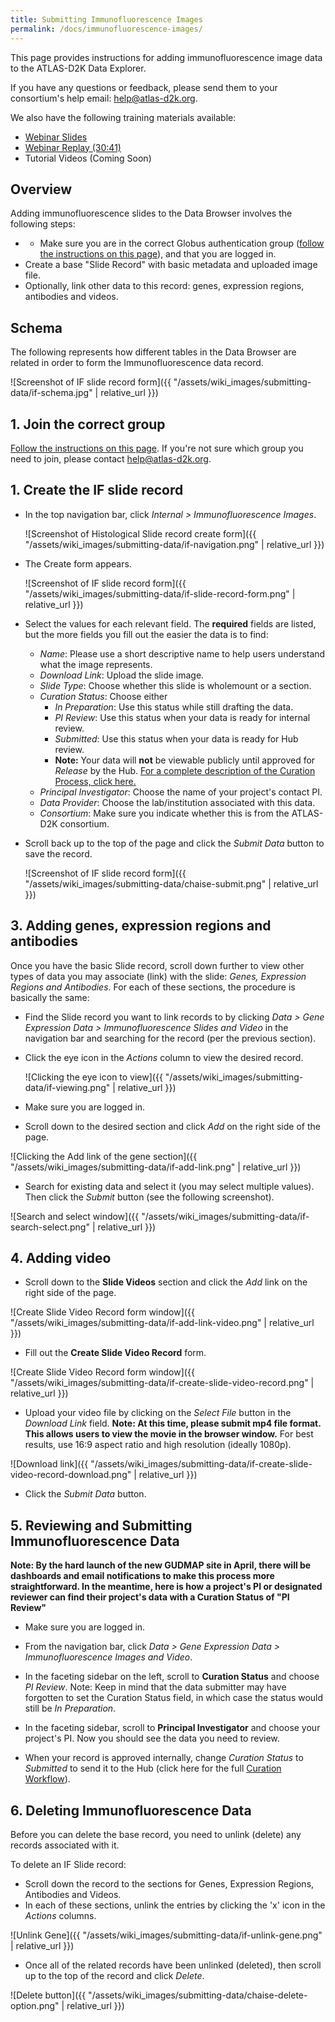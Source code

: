 ```yaml
---
title: Submitting Immunofluorescence Images
permalink: /docs/immunofluorescence-images/
---
```



This page provides instructions for adding immunofluorescence image data to the ATLAS-D2K Data Explorer.

If you have any questions or feedback, please send them to your consortium's help email: [help@atlas-d2k.org](mailto:help@atlas-d2k.org).

We also have the following training materials available:
* [Webinar Slides](/assets/slides/GUDMAP-RBK-12132017-data_submission_workshop-if.pptx?raw=true)
* [Webinar Replay (30:41)](https://youtu.be/UrG8vnBE1YQ)
* Tutorial Videos (Coming Soon)

<a name="overview"/>

## Overview

Adding immunofluorescence slides to the Data Browser involves the following steps:

* * Make sure you are in the correct Globus authentication group ([follow the instructions on this page](accessing-gudmap-and-rbk-resources/)), and that you are logged in.
* Create a base "Slide Record" with basic metadata and uploaded image file.
* Optionally, link other data to this record: genes, expression regions, antibodies and videos.

<div class="page-break"></div>

<a name="schema"/>

## Schema

The following represents how different tables in the Data Browser are related in order to form the Immunofluorescence data record.

![Screenshot of IF slide record form]({{ "/assets/wiki_images/submitting-data/if-schema.jpg" | relative_url }})

<a name="globus"/>

## 1. Join the correct group

[Follow the instructions on this page](accessing-gudmap-and-rbk-resources/). If you're not sure which group you need to join, please contact [help@atlas-d2k.org](help@atlas-d2k.org).


<div class="page-break"></div>

<a name="create-slide"/>

## 1. Create the IF slide record

* In the top navigation bar, click _Internal > Immunofluorescence Images_.

    ![Screenshot of Histological Slide record create form]({{ "/assets/wiki_images/submitting-data/if-navigation.png" | relative_url }})

<div class="page-break"></div>

*  The Create form appears.

    ![Screenshot of IF slide record form]({{ "/assets/wiki_images/submitting-data/if-slide-record-form.png" | relative_url }})

  <div class="page-break"></div>

  * Select the values for each relevant field. The **required** fields are listed, but the more fields you fill out the easier the data is to find:
    * _Name_: Please use a short descriptive name to help users understand what the image represents.
    * _Download Link_: Upload the slide image.
    * _Slide Type_: Choose whether this slide is wholemount or a section.
    * _Curation Status_: Choose either
      * _In Preparation_: Use this status while still drafting the data.
      * _PI Review_: Use this status when your data is ready for internal review.
      * _Submitted_: Use this status when your data is ready for Hub review.
      * **Note:** Your data will **not** be viewable publicly until approved for _Release_ by the Hub. [For a complete description of the Curation Process, click here.](/docs/curation-workflow)
    * _Principal Investigator_: Choose the name of your project's contact PI.
    * _Data Provider_: Choose the lab/institution associated with this data.
    * _Consortium_: Make sure you indicate whether this is from the ATLAS-D2K consortium.

* Scroll back up to the top of the page and click the _Submit Data_ button to save the record.

    ![Screenshot of IF slide record form]({{ "/assets/wiki_images/submitting-data/chaise-submit.png" | relative_url }})


<div class="page-break"></div>

<a name="antibodies-genes"/>

## 3. Adding genes, expression regions and antibodies

Once you have the basic Slide record, scroll down further to view other types of data you may associate (link) with the slide: _Genes, Expression Regions and Antibodies_. For each of these sections, the procedure is basically the same:

* Find the Slide record you want to link records to by clicking _Data > Gene Expression Data > Immunofluorescence Slides and Video_ in the navigation bar and searching for the record (per the previous section).

* Click the eye icon in the _Actions_ column to view the desired record.

  ![Clicking the eye icon to view]({{ "/assets/wiki_images/submitting-data/if-viewing.png" | relative_url }})

* Make sure you are logged in.
* Scroll down to the desired section and click _Add_ on the right side of the page.

![Clicking the Add link of the gene section]({{ "/assets/wiki_images/submitting-data/if-add-link.png" | relative_url }})

* Search for existing data and select it (you may select multiple values). Then click the _Submit_ button (see the following screenshot).

![Search and select window]({{ "/assets/wiki_images/submitting-data/if-search-select.png" | relative_url }})

<div class="page-break"></div>

<a name="video"/>

## 4. Adding video

* Scroll down to the **Slide Videos** section and click the _Add_ link on the right side of the page.

![Create Slide Video Record form window]({{ "/assets/wiki_images/submitting-data/if-add-link-video.png" | relative_url }})

* Fill out the **Create Slide Video Record** form.

![Create Slide Video Record form window]({{ "/assets/wiki_images/submitting-data/if-create-slide-video-record.png" | relative_url }})

* Upload your video file by clicking on the _Select File_ button in the _Download Link_ field. **Note: At this time, please submit mp4 file format. This allows users to view the movie in the browser window.** For best results, use 16:9 aspect ratio and high resolution (ideally 1080p).

![Download link]({{ "/assets/wiki_images/submitting-data/if-create-slide-video-record-download.png" | relative_url }})


* Click the _Submit Data_ button.


<div class="page-break"></div>
<a name="reviewing-submitting"/>

## 5. Reviewing and Submitting Immunofluorescence Data

**Note: By the hard launch of the new GUDMAP site in April, there will be dashboards and email notifications to make this process more straightforward. In the meantime, here is how a project's PI or designated reviewer can find their project's data with a Curation Status of "PI Review"**

* Make sure you are logged in.

* From the navigation bar, click _Data > Gene Expression Data > Immunofluorescence Images and Video_.

* In the faceting sidebar on the left, scroll to **Curation Status** and choose _PI Review_. Note: Keep in mind that the data submitter may have forgotten to set the Curation Status field, in which case the status would still be _In Preparation_.

* In the faceting sidebar, scroll to **Principal Investigator** and choose your project's PI. Now you should see the data you need to review.

* When your record is approved internally, change _Curation Status_ to _Submitted_ to send it to the Hub (click here for the full [Curation Workflow](/docs/curation-workflow)).

<div class="page-break"></div>

<a name="delete"/>

## 6. Deleting Immunofluorescence Data

Before you can delete the base record, you need to unlink (delete) any records associated with it.

To delete an IF Slide record:

* Scroll down the record to the sections for Genes, Expression Regions, Antibodies and Videos.
* In each of these sections, unlink the entries by clicking the 'x' icon in the _Actions_ columns.

![Unlink Gene]({{ "/assets/wiki_images/submitting-data/if-unlink-gene.png" | relative_url }})

* Once all of the related records have been unlinked (deleted), then scroll up to the top of the record and click _Delete_.

![Delete button]({{ "/assets/wiki_images/submitting-data/chaise-delete-option.png" | relative_url }})
